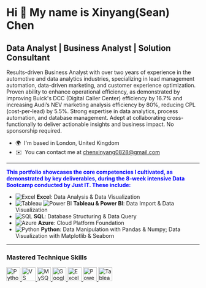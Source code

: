 Hi 👋 My name is Xinyang(Sean) Chen
=============================

Data Analyst | Business Analyst | Solution Consultant
-----------------------------------------------------

Results-driven Business Analyst with over two years of experience in the automotive and data analytics industries, specializing in lead management automation, data-driven marketing, and customer experience optimization. Proven ability to enhance operational efficiency, as demonstrated by improving Buick's DCC (Digital Caller Center) efficiency by 16.7% and increasing Audi’s NEV marketing analysis efficiency by 80%, reducing CPL (cost-per-lead) by 5.5%. Strong expertise in data analytics, process automation, and database management. Adept at collaborating cross-functionally to deliver actionable insights and business impact. No sponsorship required.

* 🌍  I'm based in London, United Kingdom  
* ✉️  You can contact me at [chenxinyang0828@gmail.com](mailto:chenxinyang0828@gmail.com)

---

**<span style="color:blue">This portfolio showcases the core competencies I cultivated, as demonstrated by key deliverables, during the 8-week intensive Data Bootcamp conducted by Just IT. These include:</span>**

- ![Excel](https://img.icons8.com/color/24/000000/microsoft-excel-2019.png) **Excel**: Data Analysis & Data Visualization  
- ![Tableau](https://img.icons8.com/color/24/000000/tableau-software.png) ![Power BI](https://img.icons8.com/color/24/000000/power-bi.png) **Tableau & Power BI**: Data Import & Data Visualization  
- ![SQL](https://img.icons8.com/ios-filled/24/000000/sql.png) **SQL**: Database Structuring & Data Query  
- ![Azure](https://img.icons8.com/color/24/000000/azure-1.png) **Azure**: Cloud Platform Foundation  
- ![Python](https://img.icons8.com/color/24/000000/python--v1.png) **Python**: Data Manipulation with Pandas & Numpy; Data Visualization with Matplotlib & Seaborn

---

### Mastered Technique Skills 

<p align="left">
<a href="https://www.python.org/" target="_blank" rel="noreferrer">
  <img src="https://raw.githubusercontent.com/danielcranney/readme-generator/main/public/icons/skills/python-colored.svg" width="36" height="36" alt="Python" />
</a>
<a href="https://code.visualstudio.com/" target="_blank" rel="noreferrer">
  <img src="https://raw.githubusercontent.com/danielcranney/readme-generator/main/public/icons/skills/visualstudiocode.svg" width="36" height="36" alt="VS Code" />
</a>
<a href="https://www.mysql.com/" target="_blank" rel="noreferrer">
  <img src="https://raw.githubusercontent.com/danielcranney/readme-generator/main/public/icons/skills/mysql-colored.svg" width="36" height="36" alt="MySQL" />
</a>
<a href="https://cloud.google.com/" target="_blank" rel="noreferrer">
  <img src="https://raw.githubusercontent.com/danielcranney/readme-generator/main/public/icons/skills/googlecloud-colored.svg" width="36" height="36" alt="Google Cloud" />
</a>
<a href="https://www.microsoft.com/en-us/microsoft-365/excel" target="_blank" rel="noreferrer">
  <img src="https://img.icons8.com/color/48/000000/microsoft-excel-2019.png" width="36" height="36" alt="Excel" />
</a>
<a href="https://powerbi.microsoft.com/" target="_blank" rel="noreferrer">
  <img src="https://img.icons8.com/color/48/000000/power-bi.png" width="36" height="36" alt="Power BI" />
</a>
<a href="https://www.tableau.com/" target="_blank" rel="noreferrer">
  <img src="https://img.icons8.com/color/48/000000/tableau-software.png" width="36" height="36" alt="Tableau" />
</a>
</p>
